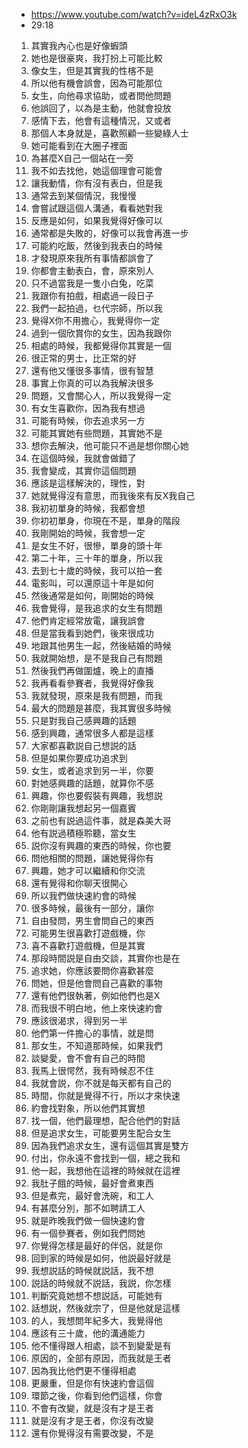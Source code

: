 - https://www.youtube.com/watch?v=ideL4zRxO3k
- 29:18

1. 其實我內心也是好像蝦頭
1. 她也是很豪爽，我打扮上可能比較
1. 像女生，但是其實我的性楁不是
1. 所以他有機會誤會，因為可能那位
1. 女生，向他尋求協助，或者問他問題
1. 他誤回了，以為是主動，他就會投放
1. 感情下去，他會有這種情況，又或者
1. 那個人本身就是，喜歡照顧一些變綠人士
1. 她可能看到在大圈子裡面
1. 為甚麼X自己一個站在一旁
1. 我不如去找他，她這個理會可能會
1. 讓我動情，你有沒有表白，但是我
1. 通常去到某個情況，我慢慢
1. 會嘗試跟這個人溝通，看看她對我
1. 反應是如何，如果我覺得好像可以
1. 通常都是失敗的，好像可以我會再進一步
1. 可能約吃飯，然後到我表白的時候
1. 才發現原來我所有事情都誤會了
1. 你都會主動表白，會，原來別人 
1. 只不過當我是一隻小白兔，吃菜
1. 我跟你有拍戲，相處過一段日子
1. 我們一起拍過，乜代宗師，所以我
1. 覺得X你不用擔心，我覺得你一定
1. 過到一個欣賞你的女生，因為我跟你
1. 相處的時候，我都覺得你其實是一個
1. 很正常的男士，比正常的好
1. 還有他又懂很多事情，很有智慧
1. 事實上你真的可以為我解決很多
1. 問題，又會關心人，所以我覺得一定
1. 有女生喜歡你，因為我有想過
1. 可能有時候，你去追求另一方
1. 可能其實她有些問題，其實她不是
1. 想你去解決，他可能只不過是想你關心她
1. 在這個時候，我就會做錯了
1. 我會變成，其實你這個問題
1. 應該是這樣解決的，理性，對
1. 她就覺得沒有意思，而我後來有反X我自己
1. 我初初單身的時候，我都會想
1. 你初初單身，你現在不是，單身的階段
1. 我剛開始的時候，我會想一定
1. 是女生不好，很慘，單身的頭十年
1. 第二十年，三十年的單身，所以我
1. 去到七十歲的時候，我可以拍一套
1. 電影叫，可以還原這十年是如何
1. 然後通常是如何，剛開始的時候
1. 我會覺得，是我追求的女生有問題
1. 他們肯定經常放電，讓我誤會
1. 但是當我看到她們，後來很成功
1. 地跟其他男生一起，然後結婚的時候
1. 我就開始想，是不是我自己有問題
1. 然後我們再做圍爐，晚上的直播
1. 我再看看參賽者，我覺得好像我
1. 我就發現，原來是我有問題，而我
1. 最大的問題是甚麼，我其實很多時候
1. 只是對我自己感興趣的話題
1. 感到興趣，通常很多人都是這樣
1. 大家都喜歡説自己想説的話
1. 但是如果你要成功追求到
1. 女生，或者追求到另一半，你要
1. 對她感興趣的話題，就算你不感
1. 興趣，你也要假裝有興趣，我想説
1. 你剛剛讓我想起另一個嘉賓
1. 之前也有説過這件事，就是森美大哥
1. 他有説過積極聆聽，當女生
1. 説你沒有興趣的東西的時候，你也要
1. 問他相關的問題，讓她覺得你有
1. 興趣，她才可以繼續和你交流
1. 還有覺得和你聊天很開心
1. 所以我們做快速約會的時候
1. 很多時候，最後有一部分，讓你
1. 自由發問，男生會問自己的東西
1. 可能男生很喜歡打遊戲機，你
1. 喜不喜歡打遊戲機，但是其實
1. 那段時間説是自由交談，其實你也是在
1. 追求她，你應該要問你喜歡甚麼
1. 問她，但是他會問自己喜歡的事物
1. 還有他們很執著，例如他們也是X
1. 而我很不明白地，他上來快速約會
1. 應該很渴求，得到另一半
1. 他們第一件擔心的事情，就是問
1. 那女生，不知道那時候，如果我們
1. 談變愛，會不會有自己的時間
1. 我馬上很愕然，我有時候忍不住
1. 我就會説，你不就是每天都有自己的
1. 時間，你就是覺得不行，所以才來快速
1. 約會找對象，所以他們其實想
1. 找一個，他們最理想，配合他們的對話
1. 但是追求女生，可能要男生配合女生
1. 因為我們追求女生，還有這個其實是雙方
1. 付出，你永遠不會找到一個，總之我和
1. 他一起，我想他在這裡的時候就在這裡
1. 我肚子餓的時候，最好會煮東西
1. 但是煮完，最好會洗碗，和工人
1. 有甚麼分別，那不如聘請工人
1. 就是昨晚我們做一個快速約會
1. 有一個參賽者，例如我們問她
1. 你覺得怎樣是最好的伴侶，就是你
1. 回到家的時候是如何，他説最好就是
1. 我想説話的時候就説話，我不想
1. 説話的時候就不説話，我説，你怎樣
1. 判斷究竟她想不想説話，可能她有
1. 話想説，然後就宗了，但是他就是這樣
1. 的人，我想問年紀多大，我覺得他
1. 應該有三十歲，他的溝通能力
1. 他不懂得跟人相處，談不到變愛是有
1. 原因的，全部有原因，而我就是王者
1. 因為我比他們更不懂得相處
1. 更嚴重，但是你有快速約會這個
1. 環節之後，你看到他們這樣，你會
1. 不會有改變，就是沒有才是王者
1. 就是沒有才是王者，你沒有改變
1. 還有你覺得沒有需要改變，不是
